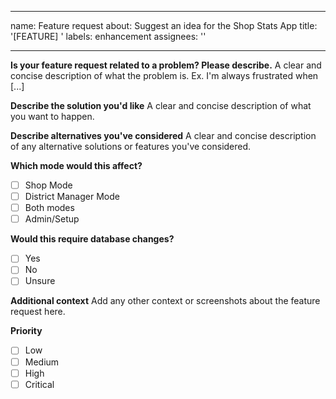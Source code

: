 
---
name: Feature request
about: Suggest an idea for the Shop Stats App
title: '[FEATURE] '
labels: enhancement
assignees: ''

---

**Is your feature request related to a problem? Please describe.**
A clear and concise description of what the problem is. Ex. I'm always frustrated when [...]

**Describe the solution you'd like**
A clear and concise description of what you want to happen.

**Describe alternatives you've considered**
A clear and concise description of any alternative solutions or features you've considered.

**Which mode would this affect?**
- [ ] Shop Mode
- [ ] District Manager Mode
- [ ] Both modes
- [ ] Admin/Setup

**Would this require database changes?**
- [ ] Yes
- [ ] No
- [ ] Unsure

**Additional context**
Add any other context or screenshots about the feature request here.

**Priority**
- [ ] Low
- [ ] Medium
- [ ] High
- [ ] Critical
